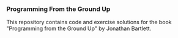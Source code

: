 ### Programming From the Ground Up

This repository contains code and exercise solutions
for the book "Programming from the Ground Up" by
Jonathan Bartlett.
